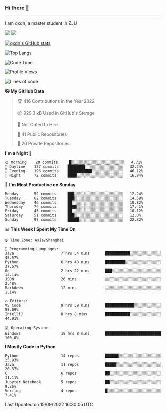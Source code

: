 ### Hi there 👋
---

I am qxdn, a master student in ZJU

[![](https://img.shields.io/badge/blog-qxdn-brightgreen?style=for-the-badge&logo=hexo)](https://qianxu.run) [![](https://img.shields.io/badge/bilibili-qxdn-ff69b4?style=for-the-badge&logo=Bilibili)](https://space.bilibili.com/11674667)


[![qxdn's GitHub stats](https://github-readme-stats.vercel.app/api?username=qxdn&count_private=true&show_icons=true)](https://github.com/qxdn)

[![Top Langs](https://github-readme-stats.vercel.app/api/top-langs/?username=qxdn&layout=compact)](https://github.com/qxdn)

<!--START_SECTION:waka-->
![Code Time](http://img.shields.io/badge/Code%20Time-435%20hrs%2045%20mins-blue)

![Profile Views](http://img.shields.io/badge/Profile%20Views-7-blue)

![Lines of code](https://img.shields.io/badge/From%20Hello%20World%20I%27ve%20Written-1%20Million%20lines%20of%20code-blue)

**🐱 My GitHub Data** 

> 🏆 416 Contributions in the Year 2022
 > 
> 📦 929.3 kB Used in GitHub's Storage 
 > 
> 🚫 Not Opted to Hire
 > 
> 📜 41 Public Repositories 
 > 
> 🔑 20 Private Repositories  
 > 
**I'm a Night 🦉** 

```text
🌞 Morning    20 commits     █░░░░░░░░░░░░░░░░░░░░░░░░   4.71% 
🌆 Daytime    137 commits    ████████░░░░░░░░░░░░░░░░░   32.24% 
🌃 Evening    196 commits    ███████████░░░░░░░░░░░░░░   46.12% 
🌙 Night      72 commits     ████░░░░░░░░░░░░░░░░░░░░░   16.94%

```
📅 **I'm Most Productive on Sunday** 

```text
Monday       52 commits     ███░░░░░░░░░░░░░░░░░░░░░░   12.24% 
Tuesday      62 commits     ███░░░░░░░░░░░░░░░░░░░░░░   14.59% 
Wednesday    46 commits     ██░░░░░░░░░░░░░░░░░░░░░░░   10.82% 
Thursday     74 commits     ████░░░░░░░░░░░░░░░░░░░░░   17.41% 
Friday       43 commits     ██░░░░░░░░░░░░░░░░░░░░░░░   10.12% 
Saturday     51 commits     ███░░░░░░░░░░░░░░░░░░░░░░   12.0% 
Sunday       97 commits     █████░░░░░░░░░░░░░░░░░░░░   22.82%

```


📊 **This Week I Spent My Time On** 

```text
⌚︎ Time Zone: Asia/Shanghai

💬 Programming Languages: 
Java                     7 hrs 54 mins       ███████████░░░░░░░░░░░░░░   43.57% 
Python                   6 hrs 48 mins       █████████░░░░░░░░░░░░░░░░   37.57% 
Go                       2 hrs 22 mins       ███░░░░░░░░░░░░░░░░░░░░░░   13.14% 
JSON                     26 mins             ░░░░░░░░░░░░░░░░░░░░░░░░░   2.48% 
Markdown                 12 mins             ░░░░░░░░░░░░░░░░░░░░░░░░░   1.14%

🔥 Editors: 
VS Code                  9 hrs 59 mins       █████████████░░░░░░░░░░░░   55.09% 
IntelliJ                 8 hrs 8 mins        ███████████░░░░░░░░░░░░░░   44.91%

💻 Operating System: 
Windows                  18 hrs 8 mins       █████████████████████████   100.0%

```

**I Mostly Code in Python** 

```text
Python                   14 repos            ██████░░░░░░░░░░░░░░░░░░░   25.93% 
Java                     11 repos            █████░░░░░░░░░░░░░░░░░░░░   20.37% 
C                        6 repos             ██░░░░░░░░░░░░░░░░░░░░░░░   11.11% 
Jupyter Notebook         5 repos             ██░░░░░░░░░░░░░░░░░░░░░░░   9.26% 
Verilog                  4 repos             █░░░░░░░░░░░░░░░░░░░░░░░░   7.41%

```



 Last Updated on 15/09/2022 16:30:05 UTC
<!--END_SECTION:waka-->

<!--
**qxdn/qxdn** is a ✨ _special_ ✨ repository because its `README.md` (this file) appears on your GitHub profile.

Here are some ideas to get you started:

- 🔭 I’m currently working on ...
- 🌱 I’m currently learning ...
- 👯 I’m looking to collaborate on ...
- 🤔 I’m looking for help with ...
- 💬 Ask me about ...
- 📫 How to reach me: ...
- 😄 Pronouns: ...
- ⚡ Fun fact: ...
-->
